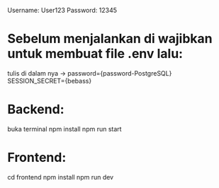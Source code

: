 <!-- Username & Password untuk login -->

Username: User123
Password: 12345

<!-- Cara menjalankan Website -->

# Sebelum menjalankan di wajibkan untuk membuat file .env lalu:

tulis di dalam nya ->
password={password-PostgreSQL} <!-- misal: password=12345 -->
SESSION_SECRET={bebass} <!-- misal: SESSION_SECREET=your_secret -->

# Backend:

buka terminal
npm install
npm run start

# Frontend:

cd frontend
npm install
npm run dev
